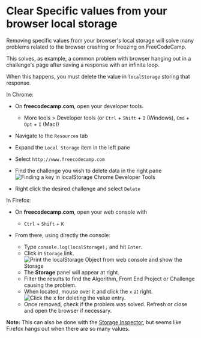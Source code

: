 # Clear Specific values from your browser local storage

Removing specific values from your browser's local storage will solve many problems related to the browser crashing or freezing on FreeCodeCamp.

This solves, as example, a common problem with browser hanging out in a challenge's page after saving a response with an infinite loop.

When this happens, you must delete the value in `localStorage` storing that response.

In Chrome:

- On **freecodecamp.com**, open your developer tools.

  - More tools > Developer tools (or `Ctrl` + `Shift` + `I` (Windows), `Cmd` + `Opt` + `I` (Mac))

- Navigate to the `Resources` tab
- Expand the `Local Storage` item in the left pane
- Select `http://www.freecodecamp.com`
- Find the challenge you wish to delete data in the right pane ![Finding a key in localStorage Chrome Developer Tools](http://i.imgur.com/O57tcuN.png)
- Right click the desired challenge and select `Delete`

In Firefox:

- On **freecodecamp.com**, open your web console with

  - `Ctrl` + `Shift` + `K`

- From there, using directly the console:

  - Type `console.log(localStorage);` and hit `Enter`.
  - Click in `Storage` link. ![Print the localStorage Object from web console and show the Storage](http://i.imgur.com/AsflWtv.png)
  - The **Storage** panel will appear at right.
  - Filter the results to find the Algorithm, Front End Project or Challenge causing the problem.
  - When located, mouse over it and click the `x` at right. ![Click the x for deleting the value entry.](http://i.imgur.com/3URr4jQ.png)
  - Once removed, check if the problem was solved. Refresh or close and open the browser if necessary.

**Note:** This can also be done with the [Storage Inspector](https://developer.mozilla.org/en-US/docs/Tools/Storage_Inspector), but seems like Firefox hangs out when there are so many values.
